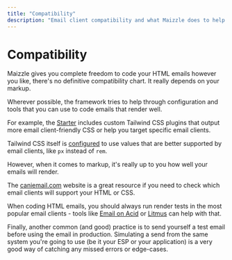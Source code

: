 ```yaml
---
title: "Compatibility"
description: "Email client compatibility and what Maizzle does to help improve your template's rendering"
---
```


# Compatibility

Maizzle gives you complete freedom to code your HTML emails however you like, there's no definitive compatibility chart. It really depends on your markup.

Wherever possible, the framework tries to help through configuration and tools that you can use to code emails that render well.

For example, the [Starter](https://github.com/maizzle/maizzle) includes custom Tailwind CSS plugins that output more email client-friendly CSS or help you target specific email clients.

Tailwind CSS itself is [configured](/docs/configuration/tailwindcss#tailwindconfigjs) to use values that are better supported by email clients, like `px` instead of `rem`.

However, when it comes to markup, it's really up to you how well your emails will render.

The [caniemail.com](https://www.caniemail.com/) website is a great resource if you need to check which email clients will support your HTML or CSS.

When coding HTML emails, you should always run render tests in the most popular email clients - tools like [Email on Acid](https://www.emailonacid.com/) or [Litmus](https://www.litmus.com/) can help with that.

Finally, another common (and good) practice is to send yourself a test email before using the email in production. Simulating a send from the same system you're going to use (be it your ESP or your application) is a very good way of catching any missed errors or edge-cases.
